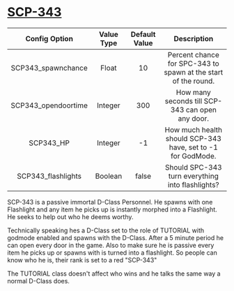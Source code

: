 # [SCP-343](http://www.scp-wiki.net/scp-343)

| Config Option       | Value Type      | Default Value | Description |
|   :---:             |     :---:       |    :---:      |    :---:    |
| SCP343_spawnchance  | Float           | 10            | Percent chance for SPC-343 to spawn at the start of the round. |
| SCP343_opendoortime | Integer         | 300           | How many seconds till SCP-343 can open any door.               |
| SCP343_HP           | Integer         | -1            | How much health should SCP-343 have, set to -1 for GodMode.    | 
| SCP343_flashlights  | Boolean         | false         | Should SPC-343 turn everything into flashlights?               |

SCP-343 is a passive immortal D-Class Personnel. He spawns with one Flashlight and any item he picks up is instantly morphed into a Flashlight. He seeks to help out who he deems worthy. 

Technically speaking hes a D-Class set to the role of TUTORIAL with godmode enabled and spawns with the D-Class. After a 5 minute period he can open every door in the game. Also to make sure he is passive every item he picks up or spawns with is turned into a flashlight. So people can know who he is, their rank is set to a red "SCP-343"

The TUTORIAL class doesn't affect who wins and he talks the same way a normal D-Class does.
